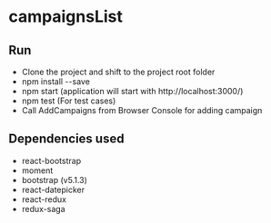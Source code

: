 # campaignsList

## Run
- Clone the project and shift to the project root folder
- npm install --save
- npm start (application will start with http://localhost:3000/)
- npm test (For test cases)
- Call AddCampaigns from Browser Console for adding campaign

## Dependencies used
- react-bootstrap
- moment
- bootstrap (v5.1.3)
- react-datepicker
- react-redux
- redux-saga
